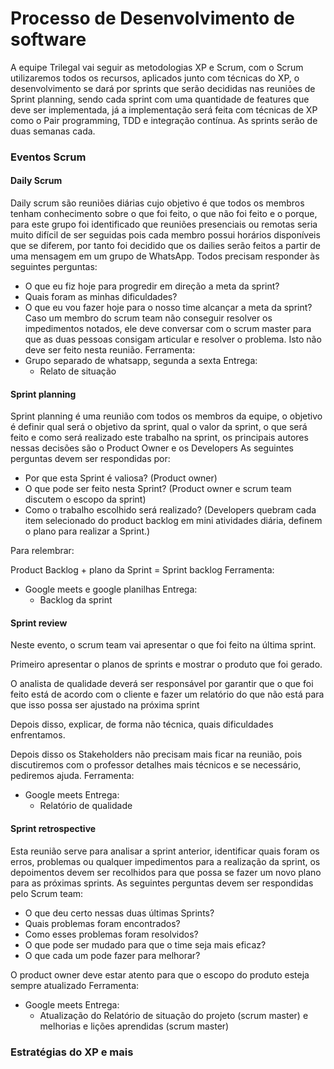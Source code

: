 # Processo de Desenvolvimento de software
A equipe Trilegal vai seguir as metodologias XP e Scrum, com o Scrum utilizaremos todos os recursos, aplicados junto com técnicas do XP, o desenvolvimento se dará por sprints que serão decididas nas reuniões de Sprint planning, sendo cada sprint com uma quantidade de features que deve ser implementada, já a implementação será feita com técnicas de XP como o Pair programming, TDD e integração contínua. As sprints serão de duas semanas cada. 
### Eventos Scrum
#### Daily Scrum
Daily scrum são reuniões diárias cujo objetivo é que todos os membros tenham conhecimento sobre o que foi feito, o que não foi feito e o porque, para este grupo foi identificado que reuniões presenciais ou remotas seria muito difícil de ser seguidas pois cada membro possui horários disponíveis que se diferem, por tanto foi decidido que os dailies serão feitos a partir de uma mensagem em um grupo de WhatsApp.
Todos precisam responder às seguintes perguntas:
- O que eu fiz hoje para progredir em direção a meta da sprint?
- Quais foram as minhas dificuldades?
- O que eu vou fazer hoje para o nosso time alcançar a meta da sprint?
Caso um membro do scrum team não conseguir resolver os impedimentos notados, ele deve conversar com o scrum master para que as duas pessoas consigam articular e resolver o problema. Isto não deve ser feito nesta reunião.
Ferramenta:
- Grupo separado de whatsapp, segunda a sexta
Entrega:
	- Relato de situação
#### Sprint planning
Sprint planning é uma reunião com todos os membros da equipe, o objetivo é definir qual será o objetivo da sprint, qual o valor da sprint, o que será feito e como será realizado este trabalho na sprint, os principais autores nessas decisões são o Product Owner e os Developers
As seguintes perguntas devem ser respondidas por:

- Por que esta Sprint é valiosa? (Product owner)
- O que pode ser feito nesta Sprint? (Product owner e scrum team discutem o escopo da sprint)
- Como o trabalho escolhido será realizado? (Developers quebram cada item selecionado do product backlog em mini atividades diária, definem o plano para realizar a Sprint.)

Para relembrar: 

Product Backlog + plano da Sprint = Sprint backlog
Ferramenta:
- Google meets e google planilhas
Entrega:
	- Backlog da sprint
#### Sprint review
Neste evento,  o scrum team vai apresentar o que foi feito na última sprint.

Primeiro apresentar o planos de sprints e mostrar o produto que foi gerado.

O analista de qualidade deverá ser responsável por garantir que o que foi feito está de acordo com o cliente e fazer um relatório do que não está para que isso possa ser ajustado na próxima sprint

Depois disso, explicar, de forma não técnica, quais dificuldades enfrentamos.


Depois disso os Stakeholders não precisam mais ficar na reunião, pois discutiremos com o professor detalhes mais técnicos e se necessário, pediremos ajuda.
Ferramenta:
- Google meets
Entrega:
	- Relatório de qualidade
#### Sprint retrospective
Esta reunião serve para analisar a sprint anterior, identificar quais foram os erros, problemas ou qualquer impedimentos para a realização da sprint, os depoimentos devem ser recolhidos para que possa se fazer um novo plano para as próximas sprints.
As seguintes perguntas devem ser respondidas pelo Scrum team: 

- O que deu certo nessas duas últimas Sprints?
- Quais problemas foram encontrados?
- Como esses problemas foram resolvidos?
- O que pode ser mudado para que o time seja mais eficaz?
- O que cada um pode fazer para melhorar?

O product owner deve estar atento para que o escopo do produto esteja sempre atualizado
Ferramenta:
- Google meets
Entrega:
	- Atualização do Relatório de situação do projeto (scrum master) e melhorias e lições aprendidas (scrum master)
### Estratégias do XP e mais
